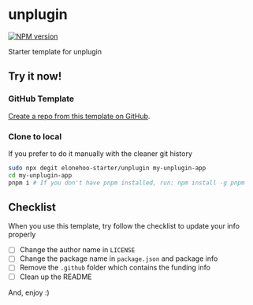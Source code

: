 # unplugin

[![NPM version](https://img.shields.io/npm/v/@elonehoo/starter-unplugin?color=a1b858&label=)](https://www.npmjs.com/package/@elonehoo/starter-unplugin)

Starter template for unplugin

## Try it now!

### GitHub Template

[Create a repo from this template on GitHub](https://github.com/elonehoo-starter/unplugin/generate).

### Clone to local

If you prefer to do it manually with the cleaner git history

```bash
sudo npx degit elonehoo-starter/unplugin my-unplugin-app
cd my-unplugin-app
pnpm i # If you don't have pnpm installed, run: npm install -g pnpm
```

## Checklist

When you use this template, try follow the checklist to update your info properly

- [ ] Change the author name in `LICENSE`
- [ ] Change the package name in `package.json` and package info
- [ ] Remove the `.github` folder which contains the funding info
- [ ] Clean up the README

And, enjoy :)
